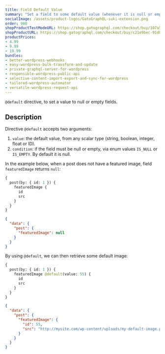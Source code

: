 ```yaml
---
title: Field Default Value
summary: "Set a field to some default value (whenever it is null or empty)."
socialImage: /assets/product-logos/GatoGraphQL-suki-extension.png
order: 900
shopProductTestModeURL: https://shop.gatographql.com/checkout/buy/107a5b42-6f5b-4c0f-8d1d-2c203318c4d4
shopProductURL: https://shop.gatographql.com/checkout/buy/c21e9bec-91db-4b69-b5d3-4497cff0fdd0
productPrices:
- 4.99
- 9.99
- 19.99
bundles:
- better-wordpress-webhooks
- easy-wordpress-bulk-transform-and-update
- private-graphql-server-for-wordpress
- responsible-wordpress-public-api
- selective-content-import-export-and-sync-for-wordpress
- tailored-wordpress-automator
- versatile-wordpress-request-api
---
```


`@default` directive, to set a value to null or empty fields.

## Description

Directive `@default` accepts two arguments:

1. `value`: the default value, from any scalar type (string, boolean, integer, float or ID).
2. `condition`: if the field must be null or empty, via enum values `IS_NULL` or `IS_EMPTY`. By default it is null.

In the example below, when a post does not have a featured image, field `featuredImage` returns `null`:

```graphql
{
  post(by: { id: 1 }) {
    featuredImage {
      id
      src
    }
  }
}
```

```json
{
  "data": {
    "post": {
      "featuredImage": null
    }
  }
}
```

By using `@default`, we can then retrieve some default image:

```graphql
{
  post(by: { id: 1 }) {
    featuredImage @default(value: 55) {
      id
      src
    }
  }
}
```

```json
{
  "data": {
    "post": {
      "featuredImage": {
        "id": 55,
        "src": "http://mysite.com/wp-content/uploads/my-default-image.png"
      }
    }
  }
}
```

<!-- ## Bundles including extension

- [“All in One Toolbox for WordPress” Bundle](../../bundles/all-in-one-toolbox-for-wordpress)
- [“Tailored WordPress Automator” Bundle](../../bundles/tailored-wordpress-automator)
- [“Responsible WordPress Public API” Bundle](../../bundles/responsible-wordpress-public-api) -->

<!-- ## Tutorial lessons referencing extension

- [Transforming data from an external API](../../tutorial/transforming-data-from-an-external-api) -->
